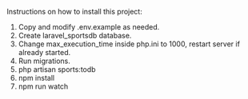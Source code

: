 Instructions on how to install this project:

1. Copy and modify .env.example as needed.
2. Create laravel_sportsdb database.
3. Change max_execution_time inside php.ini to 1000, restart server if already started.
4. Run migrations.
5. php artisan sports:todb
6. npm install
7. npm run watch
